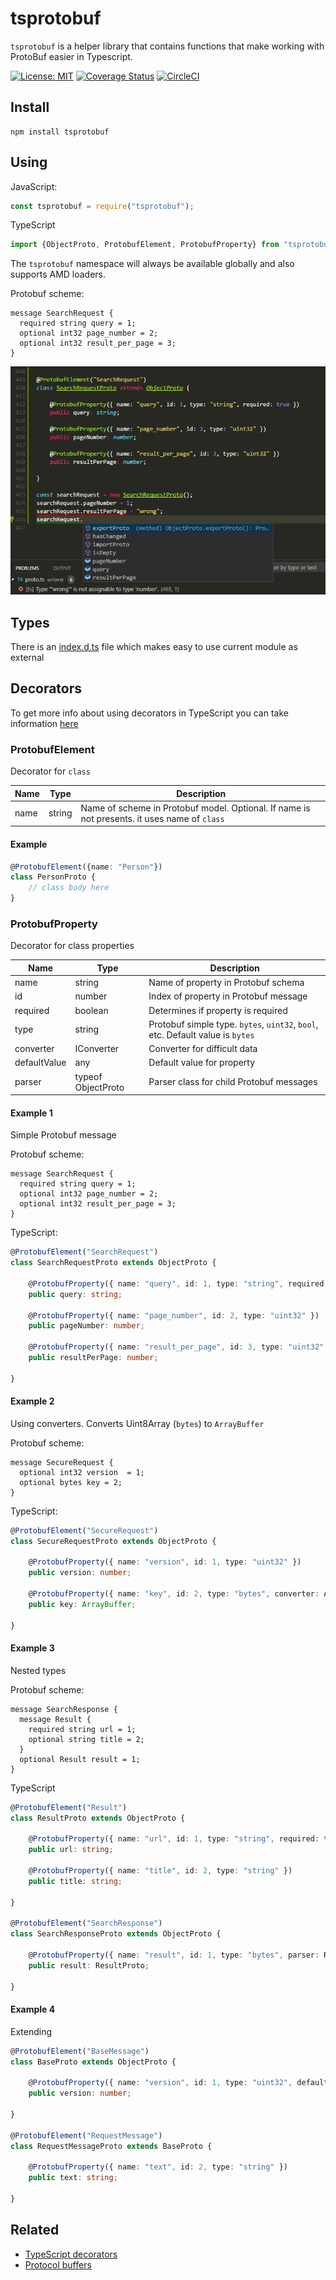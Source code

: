 # tsprotobuf

`tsprotobuf` is a helper library that contains functions that make working with ProtoBuf easier in Typescript.

[![License: MIT](https://img.shields.io/badge/License-MIT-green.svg)](https://opensource.org/licenses/MIT)
[![Coverage Status](https://coveralls.io/repos/github/PeculiarVentures/tsprotobuf/badge.svg?branch=master)](https://coveralls.io/github/PeculiarVentures/tsprotobuf?branch=master)
[![CircleCI](https://circleci.com/gh/PeculiarVentures/tsprotobuf.svg?style=svg)](https://circleci.com/gh/PeculiarVentures/tsprotobuf)

## Install

```
npm install tsprotobuf
```

## Using

JavaScript:
```javascript
const tsprotobuf = require("tsprotobuf");
```

TypeScript
```javascript
import {ObjectProto, ProtobufElement, ProtobufProperty} from "tsprotobuf";
```

The `tsprotobuf` namespace will always be available globally and also supports AMD loaders.

Protobuf scheme:
```
message SearchRequest {
  required string query = 1;
  optional int32 page_number = 2;
  optional int32 result_per_page = 3;
}
```

![Screenshot](./resources/screen.jpg)

## Types

There is an [index.d.ts](./index.d.ts) file which makes easy to use current module as external

## Decorators

To get more info about using decorators in TypeScript you can take information [here](https://www.typescriptlang.org/docs/handbook/decorators.html)

### ProtobufElement

Decorator for `class`

| Name | Type       | Description                                                                                  |
|------|------------|----------------------------------------------------------------------------------------------|
| name | string     | Name of scheme in Protobuf model. Optional. If name is not presents. it uses name of `class` |

#### Example

```typescript
@ProtobufElement({name: "Person"})
class PersonProto {
    // class body here
}
```

### ProtobufProperty

Decorator for class properties

| Name         | Type       | Description                                                                                  |
|--------------|------------|----------------------------------------------------------------------------------------------|
| name         | string     | Name of property in Protobuf schema                                                          |
| id           | number     | Index of property in Protobuf message                                                        |
| required     | boolean    | Determines if property is required                                                           |
| type         | string     | Protobuf simple type. `bytes`, `uint32`, `bool`, etc. Default value is `bytes`               |
| converter    | IConverter | Converter for difficult data                                                                 |
| defaultValue | any        | Default value for property                                                                   |
| parser       | typeof ObjectProto | Parser class for child Protobuf messages                                             |

#### Example 1

Simple Protobuf message

Protobuf scheme:
```
message SearchRequest {
  required string query = 1;
  optional int32 page_number = 2;
  optional int32 result_per_page = 3;
}
```

TypeScript:
```typescript
@ProtobufElement("SearchRequest")
class SearchRequestProto extends ObjectProto {

    @ProtobufProperty({ name: "query", id: 1, type: "string", required: true })
    public query: string;

    @ProtobufProperty({ name: "page_number", id: 2, type: "uint32" })
    public pageNumber: number;

    @ProtobufProperty({ name: "result_per_page", id: 3, type: "uint32" })
    public resultPerPage: number;

}
```

#### Example 2

Using converters. Converts Uint8Array (`bytes`) to `ArrayBuffer`

Protobuf scheme:
```
message SecureRequest {
  optional int32 version  = 1;
  optional bytes key = 2;
}
```

TypeScript:
```typescript
@ProtobufElement("SecureRequest")
class SecureRequestProto extends ObjectProto {

    @ProtobufProperty({ name: "version", id: 1, type: "uint32" })
    public version: number;

    @ProtobufProperty({ name: "key", id: 2, type: "bytes", converter: ArrayBufferConverter })
    public key: ArrayBuffer;

}
```

#### Example 3

Nested types

Protobuf scheme:
```
message SearchResponse {
  message Result {
    required string url = 1;
    optional string title = 2;
  }
  optional Result result = 1;
}
```

TypeScript
```typescript
@ProtobufElement("Result")
class ResultProto extends ObjectProto {

    @ProtobufProperty({ name: "url", id: 1, type: "string", required: true })
    public url: string;

    @ProtobufProperty({ name: "title", id: 2, type: "string" })
    public title: string;

}

@ProtobufElement("SearchResponse")
class SearchResponseProto extends ObjectProto {

    @ProtobufProperty({ name: "result", id: 1, type: "bytes", parser: ResultProto })
    public result: ResultProto;

}
```

#### Example 4

Extending

```typescript
@ProtobufElement("BaseMessage")
class BaseProto extends ObjectProto {

    @ProtobufProperty({ name: "version", id: 1, type: "uint32", defaultValue: 1 })
    public version: number;

}

@ProtobufElement("RequestMessage")
class RequestMessageProto extends BaseProto {

    @ProtobufProperty({ name: "text", id: 2, type: "string" })
    public text: string;

}
```

## Related

- [TypeScript decorators](https://www.typescriptlang.org/docs/handbook/decorators.html)
- [Protocol buffers](https://developers.google.com/protocol-buffers/docs/proto)
